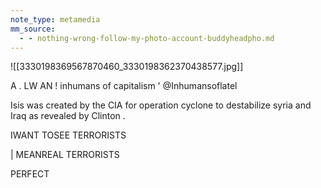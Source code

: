 ```yaml
---
note_type: metamedia
mm_source:
  - - nothing-wrong-follow-my-photo-account-buddyheadpho.md
---
```


![[3330198369567870460_3330198362370438577.jpg]]

A . LW AN
! inhumans of capitalism
' @Inhumansoflatel

Isis was created by the CIA for operation
cyclone to destabilize syria and Iraq as revealed
by Clinton .

IWANT TOSEE TERRORISTS

| MEANREAL TERRORISTS

PERFECT


